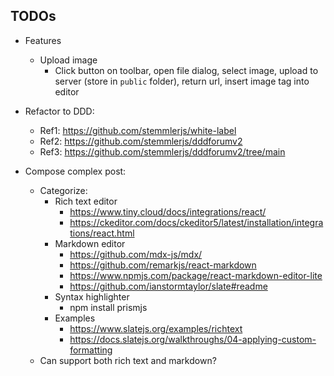 ## TODOs

- Features

  - Upload image
    - Click button on toolbar, open file dialog, select image, upload to server (store in `public` folder), return url, insert image tag into editor

- Refactor to DDD:

  - Ref1: https://github.com/stemmlerjs/white-label
  - Ref2: https://github.com/stemmlerjs/dddforumv2
  - Ref3: https://github.com/stemmlerjs/dddforumv2/tree/main

- Compose complex post:
  - Categorize:
    - Rich text editor
      - https://www.tiny.cloud/docs/integrations/react/
      - https://ckeditor.com/docs/ckeditor5/latest/installation/integrations/react.html
    - Markdown editor
      - https://github.com/mdx-js/mdx/
      - https://github.com/remarkjs/react-markdown
      - https://www.npmjs.com/package/react-markdown-editor-lite
      - https://github.com/ianstormtaylor/slate#readme
    - Syntax highlighter
      - npm install prismjs
    - Examples
      - https://www.slatejs.org/examples/richtext
      - https://docs.slatejs.org/walkthroughs/04-applying-custom-formatting
  - Can support both rich text and markdown?
